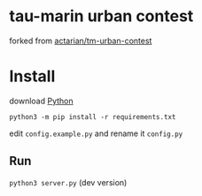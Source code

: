 # tau-marin urban contest
forked from [actarian/tm-urban-contest](https://github.com/actarian/tm-urban-contest)

# Install
download [Python](https://www.python.org/downloads/)
```
python3 -m pip install -r requirements.txt
```
edit `config.example.py` and rename it `config.py`

## Run
`python3 server.py` (dev version)
